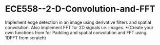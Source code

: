 # ECE558--2-D-Convolution-and-FFT
Implement edge detection in an image using derivative filters and spatial convolution. Also implement FFT for 2D signals i.e. images. *(Create your own functions from for Padding and spatial convolution and FFT using 1DFFT from scratch)
